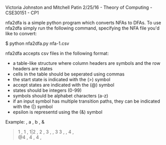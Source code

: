 Victoria Johnston and Mitchell Patin
2/25/16 - Theory of Computing - CSE30151 - CP1



nfa2dfa is a simple python program which converts NFAs to DFAs. To use nfa2dfa simply run the following command, specifying the NFA file you'd like to convert:

$ python nfa2dfa.py nfa-1.csv



nfa2dfa accepts csv files in the following format:

- a table-like structure where column headers are symbols and the row headers are states
- cells in the table should be seperated using commas
- the start state is indicated with the (>) symbol
- accept states are indicated with the (@) symbol
- states should be integers (0-99)
- symbols should be alphabet characters (a-z)
- if an input symbol has multiple transition paths, they can be indicated with the (|) symbol
- epsilon is representd using the (&) symbol


Example:
    , a , b   , &    
 >1 , 1 , 1|2 ,
  2 , 3 ,     , 3
  3 ,   , 4   ,      
 @4 , 4 , 4   ,      
